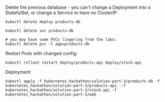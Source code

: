 
Delete the previous database - you can't change a Deployment into a StatefulSet, or change a Service to have no ClusterIP:

```
kubectl delete deploy products-db

kubectl delete svc products-db

# you may have some PVCs lingering from the labs:
kubectl delete pvc -l app=products-db
```

Restart Pods with changed config:

```
kubectl rollout restart deploy/products-api deploy/stock-api
```
Deployment

```
kubectl apply -f kubernetes_hackathon/solution-part-3/products-db -f kubernetes_hackathon/solution-part-3/products-api  -f kubernetes_hackathon/solution-part-3/stock-api -f kubernetes_hackathon/solution-part-3/web
```
